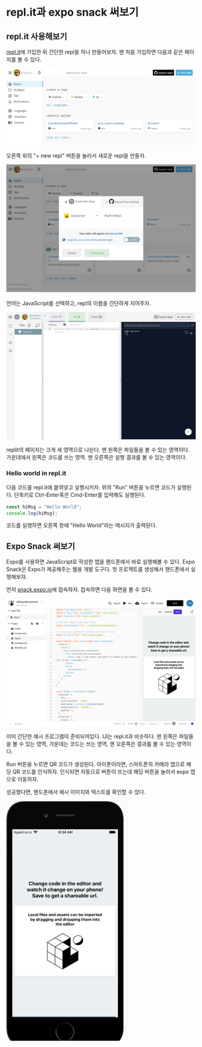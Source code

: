 # repl.it과 expo snack 써보기

## repl.it 사용해보기

[repl.it](https://repl.it)에 가입한 뒤 간단한 repl을 하나 만들어보자.
맨 처음 가입하면 다음과 같은 페이지를 볼 수 있다.

![replit 첫 페이지](./replit-main.png)

오른쪽 위의 "+ new repl" 버튼을 눌러서 새로운 repl을 만들자.

![replit repl 만들기 팝업](./replit-createrepl-popup.png)

언어는 JavaScript를 선택하고, repl의 이름을 간단하게 지어주자.

![replit repl 페이지](./replit-repl-page.png)

replit의 페이지는 크게 세 영역으로 나뉜다. 맨 왼쪽은 파일들을 볼 수 있는 영역이다. 가운데에서 왼쪽은 코드를 쓰는 영역. 맨 오른쪽은 실행 결과를 볼 수 있는 영역이다.

### Hello world in repl.it

다음 코드를 repl.it에 붙여넣고 실행시키자. 위의 "Run" 버튼을 누르면 코드가 실행된다.
단축키로 Ctrl-Enter혹은 Cmd-Enter를 입력해도 실행된다.

[//]: # "복사해서 붙여넣는 것보다 직접 쳐서 써보는 걸 추천, 에러메시지도 직접 봐보고 수정해보는 경험이 필요하다."

```js
const hiMsg = "Hello World";
console.log(hiMsg);
```

코드를 실행하면 오른쪽 창에 "Hello World"라는 메시지가 출력된다.

## Expo Snack 써보기

Expo를 사용하면 JavaScript로 작성한 앱을 핸드폰에서 바로 실행해볼 수 있다. Expo Snack은 Expo가 제공해주는 웹용 개발 도구다. 첫 프로젝트를 생성해서 핸드폰에서 실행해보자.

먼저 [snack.expo.io](https://snack.expo.io)에 접속하자. 접속하면 다음 화면을 볼 수 있다.

![expo snack 첫 페이지](./expo-snack-first-page.png)

이미 간단한 예시 프로그램이 준비되어있다. UI는 repl.it과 비슷하다. 맨 왼쪽은 파일들을 볼 수 있는 영역, 가운데는 코드는 쓰는 영역, 맨 오른쪽은 결과를 볼 수 있는 영역이다.

Run 버튼을 누르면 QR 코드가 생성된다. 아이폰이라면, 스마트폰의 카메라 앱으로 해당 QR 코드를 인식하자. 인식되면 자동으로 버튼이 뜨는데 해당 버튼을 눌러서 expo 앱으로 이동하자.

성공했다면, 핸드폰에서 예시 이미지와 텍스트를 확인할 수 있다.

![성공 이미지](./expo-snack-example-in-phone.png)
